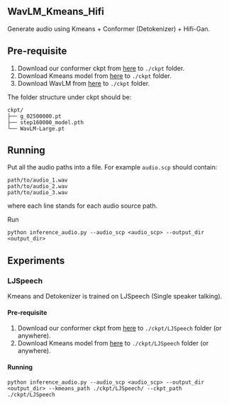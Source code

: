 ## WavLM_Kmeans_Hifi

Generate audio using Kmeans + Conformer (Detokenizer) + Hifi-Gan.

## Pre-requisite

1. Download our conformer ckpt from [here](https://drive.google.com/file/d/1a3LbfVxURgcy7oM3K-IZzQ_Gz6-W_msL/view?usp=sharing) to `./ckpt` folder.
2. Download Kmeans model from [here](https://drive.google.com/file/d/1ckxOx5MVxuHB_6qeEJo1Ae_c-8wZEgY5/view?usp=sharing) to `./ckpt` folder.
3. Download WavLM from [here](https://drive.google.com/file/d/12-cB34qCTvByWT-QtOcZaqwwO21FLSqU/view) to `./ckpt` folder.

The folder structure under ckpt should be:
```
ckpt/
├── g_02500000.pt
├── step160000_model.pth
└── WavLM-Large.pt
```

## Running

Put all the audio paths into a file. For example `audio.scp` should contain:
```
path/to/audio_1.wav
path/to/audio_2.wav
path/to/audio_3.wav
```
where each line stands for each audio source path.

Run

```shell
python inference_audio.py --audio_scp <audio_scp> --output_dir <output_dir> 
```


## Experiments

### LJSpeech

Kmeans and Detokenizer is trained on LJSpeech (Single speaker talking).

#### Pre-requisite

1. Download our conformer ckpt from [here](https://drive.google.com/file/d/1a3LbfVxURgcy7oM3K-IZzQ_Gz6-W_msL/view?usp=sharing) to `./ckpt/LJSpeech` folder (or anywhere).
2. Download Kmeans model from [here](https://drive.google.com/file/d/1ckxOx5MVxuHB_6qeEJo1Ae_c-8wZEgY5/view?usp=sharing) to `./ckpt/LJSpeech` folder (or anywhere).

#### Running

```shell
python inference_audio.py --audio_scp <audio_scp> --output_dir <output_dir> --kmeans_path ./ckpt/LJSpeech/ --ckpt_path ./ckpt/LJSpeech 
```